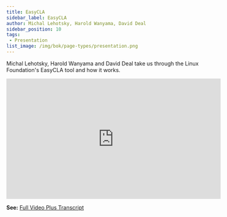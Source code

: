 ```yaml
---
title: EasyCLA
sidebar_label: EasyCLA 
author: Michal Lehotsky, Harold Wanyama, David Deal
sidebar_position: 10
tags:
 - Presentation
list_image: /img/bok/page-types/presentation.png  
---
```


<link href="/css/presentation/web.css" rel="stylesheet"></link>

<p>Michal Lehotsky, Harold Wanyama and David Deal take us through the Linux Foundation's EasyCLA tool and how it works. </p>

<iframe width="560" height="315" src="https://www.youtube.com/embed/qYZavqnDPHU?si=QV-wnyzphl4xtJZX" title="YouTube video player" frameborder="0" allow="accelerometer; autoplay; clipboard-write; encrypted-media; gyroscope; picture-in-picture; web-share" referrerpolicy="strict-origin-when-cross-origin" allowfullscreen></iframe>

**See:** [Full Video Plus Transcript](https://www.finos.org/blog/osr-presentation-insights-out-of-chaoss)
